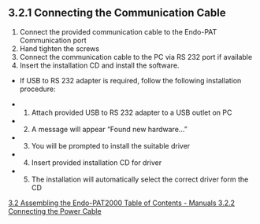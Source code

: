 ## 3.2.1 Connecting the Communication Cable

1. Connect the provided communication cable to the Endo-PAT Communication port
2. Hand tighten the screws
3. Connect the communication cable to the PC via RS 232 port if available
4. Insert the installation CD and install the software.


* If USB to RS 232 adapter is required, follow the following installation procedure:

 * 1. Attach provided USB to RS 232 adapter to a USB outlet on PC
 * 2. A message will appear “Found new hardware…”
 * 3. You will be prompted to install the suitable driver
 * 4. Insert provided installation CD for driver
 * 5. The installation will automatically select the correct driver form the CD


<div class="center">
<div class="btn-group">
  <a href=":pages_path:/manuals/endothelial-function/3-02-00-assembling-endopat.md" class="btn btn-default">
    <span class="glyphicon glyphicon-chevron-left"></span>
    3.2 Assembling the Endo-PAT2000
  </a>

  <a href=":pages_path:/manuals/manual-toc.md" class="btn btn-default">
    <span class="glyphicon glyphicon-chevron-up"></span>
    Table of Contents - Manuals
  </a>

  <a href=":pages_path:/manuals/endothelial-function/3-02-02-connecting-power-cable.md" class="btn btn-success">
    3.2.2 Connecting the Power Cable
    <span class="glyphicon glyphicon-chevron-right"></span>
  </a>
</div>
</div>
